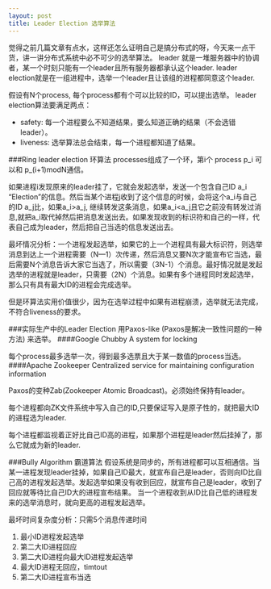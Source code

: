 ```yaml
---
layout: post
title: Leader Election 选举算法
---
```

觉得之前几篇文章有点水，这样还怎么证明自己是搞分布式的呀，今天来一点干货，讲一讲分布式系统中必不可少的选举算法。
leader 就是一堆服务器中的协调者，某一个时刻只能有一个leader且所有服务器都承认这个leader. leader election就是在一组进程中，选举一个leader且让该组的进程都同意这个leader.

假设有N个process, 每个process都有个可以比较的ID，可以提出选举。
leader election算法要满足两点：

* safety: 每一个进程要么不知道结果，要么知道正确的结果（不会选错leader）。
* liveness: 选举算法总会结束，每一个进程都知道了结果。

###Ring leader election 环算法
processes组成了一个环，第i个 process p_i 可以和 p_(i+1)modN通信。

如果进程i发现原来的leader挂了，它就会发起选举，发送一个包含自己ID a_i “Election”的信息。然后当某个进程j收到了这个信息的时候，会将这个a_i与自己的ID a_j比，如果a_i>a_j, 继续转发这条消息，如果a_i<a_j且它之前没有转发过消息,就把a_i取代掉然后把消息发送出去。如果发现收到的标识符和自己的一样，代表自己成为leader，然后把自己当选的信息发送出去。

最坏情况分析：一个进程发起选举，如果它的上一个进程具有最大标识符，则选举消息到达上一个进程需要（N—1）次传递，然后消息又要N次才能宣布它当选，最后需要N个消息告诉大家它当选了，所以需要（3N-1）个消息。最好情况就是发起选举的进程就是leader，只需要（2N）个消息。如果有多个进程同时发起选举，那么只有具有最大ID的进程会完成选举。

但是环算法实用价值很少，因为在选举过程中如果有进程崩溃，选举就无法完成，不符合liveness的要求。

###实际生产中的Leader Election
用Paxos-like (Paxos是解决一致性问题的一种方法) 来选举。
####Google Chubby
A system for locking

每个process最多选举一次，得到最多选票且大于某一数值的process当选。
####Apache Zookeeper
Centralized service for maintaining configuration information

Paxos的变种Zab(Zookeeper Atomic Broadcast)。必须始终保持有leader。

每个进程都向ZK文件系统中写入自己的ID,只要保证写入是原子性的，就把最大ID的进程选为leader.


每个进程都监视着正好比自己ID高的进程，如果那个进程是leader然后挂掉了，那么它就成为新的leader.

###Bully Algorithm 霸道算法
假设系统是同步的，所有进程都可以互相通信。当某一进程发现leader挂掉，如果自己ID最大，就宣布自己是leader，否则向ID比自己高的进程发起选举。发起选举如果没有收到回应，就宣布自己是leader，收到了回应就等待比自己ID大的进程宣布结果。
当一个进程收到从ID比自己低的进程发来的选举消息时，就向更高的进程发起选举。

最坏时间复杂度分析：只需5个消息传递时间

1. 最小ID进程发起选举
2. 第二大ID进程回应
3. 第二大ID进程向最大ID进程发起选举
4. 最大ID进程无回应，timtout
5. 第二大ID进程宣布当选